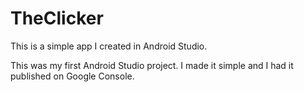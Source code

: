 # TheClicker
This is a simple app I created in Android Studio.

This was my first Android Studio project. I made it simple and I had it published on Google Console. 
